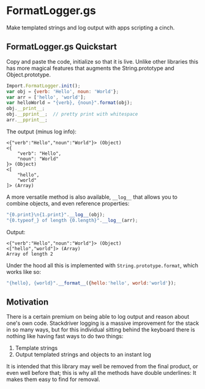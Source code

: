 # FormatLogger.gs

Make templated strings and log output with apps scripting a cinch.

## FormatLogger.gs Quickstart

Copy and paste the code, initialize so that it is live. Unlike other libraries this has more magical features that augments the String.prototype and Object.prototype.

```js
Import.FormatLogger.init();
var obj = {verb: 'Hello', noun: 'World'};
var arr = ['hello', 'world'];
var helloWorld = "{verb}, {noun}".format(obj);
obj.__print__;
obj.__pprint__;  // pretty print with whitespace
arr.__pprint__;
```

The output (minus log info):

```
<{"verb":"Hello","noun":"World"}> (Object)
<{
    "verb": "Hello",
    "noun": "World"
}> (Object)
<[
    "hello",
    "world"
]> (Array)
```

A more versatile method is also available, `__log__` that allows you to combine objects, and even reference properties:

```js
"{0.print}\n{1.print}".__log__(obj);
"{0.typeof_} of length {0.length}".__log__(arr);
```

Output: 

```
<{"verb":"Hello","noun":"World"}> (Object)
<["hello","world"]> (Array)
Array of length 2
```

Under the hood all this is implemented with `String.prototype.format`, which works like so:

```js
"{hello}, {world}".__format__({hello:'hello', world:'world'});
```


## Motivation

There is a certain premium on being able to log output and reason about one's own code. Stackdriver logging is a massive improvement for the stack in so many ways, but for this individual sitting behind the keyboard there is nothing like having fast ways to do two things:

1. Template strings
2. Output templated strings and objects to an instant log

It is intended that this library may well be removed from the final product, or even well before that; this is why all the methods have double underlines: It makes them easy to find for removal.

